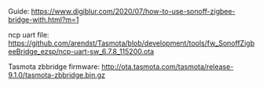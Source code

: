 

Guide: https://www.digiblur.com/2020/07/how-to-use-sonoff-zigbee-bridge-with.html?m=1

ncp uart file: https://github.com/arendst/Tasmota/blob/development/tools/fw_SonoffZigbeeBridge_ezsp/ncp-uart-sw_6.7.8_115200.ota

Tasmota zbbridge firmware: http://ota.tasmota.com/tasmota/release-9.1.0/tasmota-zbbridge.bin.gz
